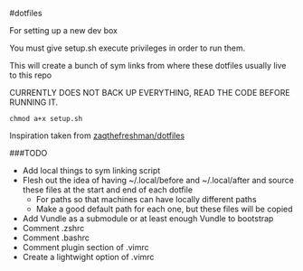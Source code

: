 #dotfiles

For setting up a new dev box

You must give setup.sh execute privileges in order to run them.

This will create a bunch of sym links from where these dotfiles usually live to this repo

CURRENTLY DOES NOT BACK UP EVERYTHING, READ THE CODE BEFORE RUNNING IT.

```shell
chmod a+x setup.sh
```

Inspiration taken from [zaqthefreshman/dotfiles](https://github.com/zaqthefreshman/dotfiles)

###TODO

- Add local things to sym linking script
- Flesh out the idea of having ~/.local/before and ~/.local/after and source these files at the start and end of each dotfile
	- For paths so that machines can have locally different paths
	- Make a good default path for each one, but these files will be copied
- Add Vundle as a submodule or at least enough Vundle to bootstrap
- Comment .zshrc
- Comment .bashrc
- Comment plugin section of .vimrc
- Create a lightwight option of .vimrc
